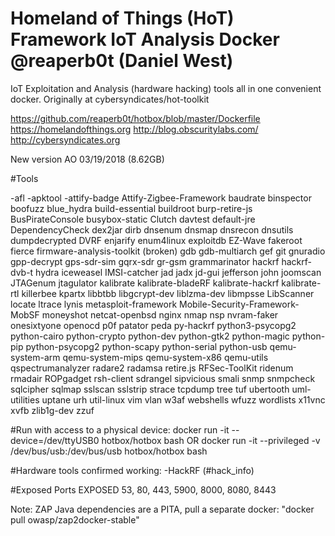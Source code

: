 # Homeland of Things (HoT) Framework IoT Analysis Docker @reaperb0t (Daniel West)

IoT Exploitation and Analysis (hardware hacking) tools all in one convenient docker. Originally at cybersyndicates/hot-toolkit

https://github.com/reaperb0t/hotbox/blob/master/Dockerfile
https://homelandofthings.org
http://blog.obscuritylabs.com/
http://cybersyndicates.org

New version AO 03/19/2018 (8.62GB)

#Tools

-afl
-apktool
-attify-badge
Attify-Zigbee-Framework
baudrate
binspector
boofuzz
blue_hydra
build-essential
buildroot
burp-retire-js
BusPirateConsole
busybox-static
Clutch
davtest
default-jre
DependencyCheck
dex2jar
dirb
dnsenum
dnsmap
dnsrecon
dnsutils
dumpdecrypted
DVRF
enjarify
enum4linux
exploitdb
EZ-Wave
fakeroot
fierce
firmware-analysis-toolkit (broken)
gdb
gdb-multiarch
gef
git
gnuradio
gpp-decrypt
gps-sdr-sim
gqrx-sdr
gr-gsm
grammarinator
hackrf
hackrf-dvb-t
hydra
iceweasel
IMSI-catcher
jad
jadx
jd-gui
jefferson
john
joomscan
JTAGenum
jtagulator
kalibrate
kalibrate-bladeRF
kalibrate-hackrf
kalibrate-rtl
killerbee
kpartx
libbtbb
libgcrypt-dev
liblzma-dev
libmpsse
LibScanner
locate
ltrace
lynis
metasploit-framework
Mobile-Security-Framework-MobSF
moneyshot
netcat-openbsd
nginx
nmap
nsp
nvram-faker
onesixtyone
openocd
p0f
patator
peda
py-hackrf
python3-psycopg2
python-cairo
python-crypto
python-dev
python-gtk2
python-magic
python-pip
python-psycopg2
python-scapy
python-serial
python-usb
qemu-system-arm
qemu-system-mips
qemu-system-x86
qemu-utils
qspectrumanalyzer
radare2
radamsa
retire.js
RFSec-ToolKit
ridenum
rmadair
ROPgadget
rsh-client
sdrangel
sipvicious
smali
snmp
snmpcheck
sqlcipher
sqlmap
sslscan
sslstrip
strace
tcpdump
tree
tuf
ubertooth
uml-utilities
uptane
urh
util-linux
vim
vlan
w3af
webshells
wfuzz
wordlists
x11vnc
xvfb
zlib1g-dev
zzuf

#Run with access to a physical device:
docker run -it --device=/dev/ttyUSB0 hotbox/hotbox bash
OR
docker run -it --privileged -v /dev/bus/usb:/dev/bus/usb hotbox/hotbox bash

#Hardware tools confirmed working:
-HackRF (#hack_info)

#Exposed Ports
EXPOSED 53, 80, 443, 5900, 8000, 8080, 8443

Note: ZAP Java dependencies are a PITA, pull a separate docker: "docker pull owasp/zap2docker-stable"
